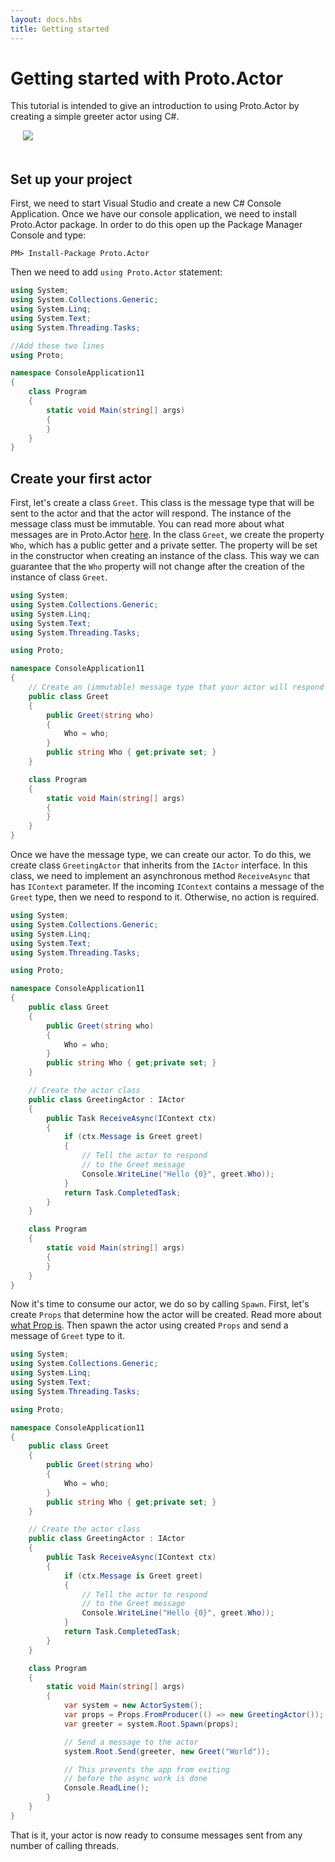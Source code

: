 ```yaml
---
layout: docs.hbs
title: Getting started
---
```


# Getting started with Proto.Actor

This tutorial is intended to give an introduction to using Proto.Actor by creating a simple greeter actor using C#.

<img src="../images/Getting-Started-3-blue.png" style="max-height:400px;margin-bottom:20px;margin-left:20px">

## Set up your project

First, we need to start Visual Studio and create a new C# Console Application. Once we have our console application, we need to install Proto.Actor package. In order to do this open up the Package Manager Console and type:

```PM
PM> Install-Package Proto.Actor
```

Then we need to add ```using Proto.Actor``` statement:

```csharp
using System;
using System.Collections.Generic;
using System.Linq;
using System.Text;
using System.Threading.Tasks;

//Add these two lines
using Proto;

namespace ConsoleApplication11
{
    class Program
    {
        static void Main(string[] args)
        {
        }
    }
}
```

## Create your first actor

First, let's create a class `Greet`. This class is the message type that will be sent to the actor and that the actor will respond. The instance of the message class must be immutable. You can read more about what messages are in Proto.Actor [here](https://proto.actor/docs/bootcamp/unit-1/lesson-8/). 
In the class `Greet`, we create the property `Who`, which has a public getter and a private setter. The property will be set in the constructor when creating an instance of the class. This way we can guarantee that the `Who` property will not change after the creation of the instance of class `Greet`.

```csharp
using System;
using System.Collections.Generic;
using System.Linq;
using System.Text;
using System.Threading.Tasks;

using Proto;

namespace ConsoleApplication11
{
    // Create an (immutable) message type that your actor will respond to
    public class Greet
    {
        public Greet(string who)
        {
            Who = who;
        }
        public string Who { get;private set; }
    }

    class Program
    {
        static void Main(string[] args)
        {
        }
    }
}
```

Once we have the message type, we can create our actor. To do this, we create class `GreetingActor` that inherits from the `IActor` interface. In this class, we need to implement an asynchronous method `ReceiveAsync` that has `IContext` parameter. If the incoming `IContext` contains a message of the `Greet` type, then we need to respond to it. Otherwise, no action is required.

```csharp
using System;
using System.Collections.Generic;
using System.Linq;
using System.Text;
using System.Threading.Tasks;

using Proto;

namespace ConsoleApplication11
{
    public class Greet
    {
        public Greet(string who)
        {
            Who = who;
        }
        public string Who { get;private set; }
    }

    // Create the actor class
    public class GreetingActor : IActor
    {
        public Task ReceiveAsync(IContext ctx)
        {
            if (ctx.Message is Greet greet)
            {
                // Tell the actor to respond
                // to the Greet message
                Console.WriteLine("Hello {0}", greet.Who)); 
            }
            return Task.CompletedTask;
        }
    }

    class Program
    {
        static void Main(string[] args)
        {
        }
    }
}
```

Now it's time to consume our actor, we do so by calling `Spawn`. First, let's create `Props` that determine how the actor will be created. Read more about [what Prop is](https://proto.actor/docs/props/). Then spawn the actor using created `Props` and send a message of `Greet` type to it.

```csharp
using System;
using System.Collections.Generic;
using System.Linq;
using System.Text;
using System.Threading.Tasks;

using Proto;

namespace ConsoleApplication11
{
    public class Greet
    {
        public Greet(string who)
        {
            Who = who;
        }
        public string Who { get;private set; }
    }

    // Create the actor class
    public class GreetingActor : IActor
    {
        public Task ReceiveAsync(IContext ctx)
        {
            if (ctx.Message is Greet greet)
            {
                // Tell the actor to respond
                // to the Greet message
                Console.WriteLine("Hello {0}", greet.Who)); 
            }
            return Task.CompletedTask;
        }
    }

    class Program
    {
        static void Main(string[] args)
        {
            var system = new ActorSystem();
            var props = Props.FromProducer(() => new GreetingActor());
            var greeter = system.Root.Spawn(props);

            // Send a message to the actor
            system.Root.Send(greeter, new Greet("World"));

            // This prevents the app from exiting
            // before the async work is done
            Console.ReadLine();
        }
    }
}
```

That is it, your actor is now ready to consume messages sent from any number of calling threads.
